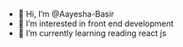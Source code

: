 - 👋 Hi, I’m @Aayesha-Basir
- 👀 I’m interested in front end development
- 🌱 I’m currently learning reading react js

<!---
Aayesha-Basir/Aayesha-Basir is a ✨ special ✨ repository because its `README.md` (this file) appears on your GitHub profile.
You can click the Preview link to take a look at your changes.
--->
